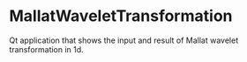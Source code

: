 MallatWaveletTransformation
===========================

Qt application that shows the input and result of Mallat wavelet transformation in 1d.
